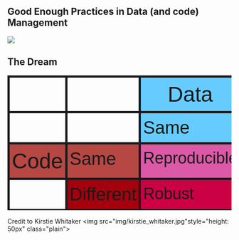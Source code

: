## Good Enough Practices in Data (and code) Management

<img src="img/oxmrclogo.png" class="plain">


## The Dream
<style type="text/css">
.tg  {border-spacing:0;}
.tg td{font-family:Arial, sans-serif;font-size:36px;padding:10px 5px;border-style:solid;border-width:5px;overflow:hidden;word-break:normal;}
.tg th{font-family:Arial, sans-serif;font-size:36px;font-weight:normal;padding:10px 5px;border-style:solid;border-width:5px;overflow:hidden;word-break:normal;}
.tg .tg-qsvf{font-size:40px;vertical-align:top}
.tg .tg-yw4l{vertical-align:top}
.tg .tg-qcjy{font-size:48px;vertical-align:top}
</style>
<table class="tg">
  <tr>
    <th class="tg-yw4l"><br></th>
    <th class="tg-yw4l"></th>
    <th class="tg-qcjy" style="background-color: #66ccff">
        Data
    </th>
    <th class="tg-yw4l"></th>
  </tr>
  <tr>
    <td class="tg-yw4l"></td>
    <td class="tg-qsvf"></td>
    <td class="tg-qsvf" style="background-color: #66ccff">Same</td>
    <td class="tg-qsvf" style="background-color: #003399">Different</td>
  </tr>
  <tr>
    <td class="tg-qcjy" style="background-color: #B64743">Code</td>
    <td class="tg-qsvf" style="background-color: #B64743">Same <br></td>
    <td class="tg-yw4l" style="background-color: #DC59A7">Reproducible</td>
    <td class="tg-yw4l" style="background-color: #6600cc">Replicable</td>
  </tr>
  <tr></tr>
  <tr>
    <td class="tg-yw4l"></td>
    <td class="tg-qsvf" style="background-color: #A5000D">Different</td>
    <td class="tg-yw4l" style="background-color: #CC0045">Robust</td>
    <td class="tg-yw4l" style="background-color: #660066">Generalisable</td>
  </tr>
  <tr></tr>
</table>
 
Credit to Kirstie Whitaker <img src="img/kirstie_whitaker.jpg"style="height: 50px" class="plain">
